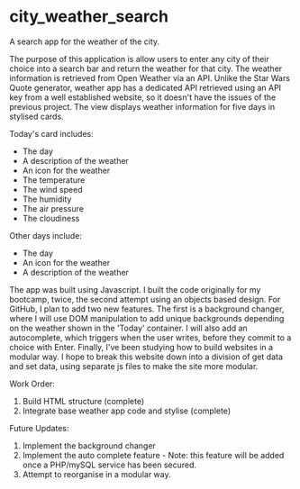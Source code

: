 # city_weather_search
A search app for the weather of the city.

The purpose of this application is allow users to enter any city of their choice into a search bar and return the weather for that city. 
The weather information is retrieved from Open Weather via an API. Unlike the Star Wars Quote generator, weather app
has a dedicated API retrieved using an API key from a well established website, so it doesn't have the issues of
the previous project. The view displays weather information for five days in stylised cards.


Today's card includes:
- The day
- A description of the weather
- An icon for the weather
- The temperature
- The wind speed
- The humidity
- The air pressure
- The cloudiness

Other days include:
- The day
- An icon for the weather
- A description of the weather

The app was built using Javascript. I built the code originally for my bootcamp, twice, the second attempt using an objects based design.
For GitHub, I plan to add two new features. The first is a background changer, where I will use DOM manipulation to add unique backgrounds
depending on the weather shown in the 'Today' container. I will also add an autocomplete, which triggers when the user writes, before they commit
to a choice with Enter. Finally, I've been studying how to build websites in a modular way. I hope to break this website down into a division of get data
and set data, using separate js files to make the site more modular.

Work Order:
1. Build HTML structure (complete)
2. Integrate base weather app code and stylise (complete)

Future Updates:
1. Implement the background changer
2. Implement the auto complete feature - Note: this feature will be added once a PHP/mySQL service has been secured.
3. Attempt to reorganise in a modular way.

